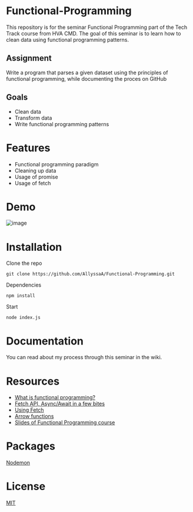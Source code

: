 # Functional-Programming
This repository is for the seminar Functional Programming part of the Tech Track course from HVA CMD.
The goal of this seminar is to learn how to clean data using functional programming patterns.

## Assignment 
Write a program that parses a given dataset using the principles of functional programming, while documenting the proces on GitHub

## Goals
* Clean data
* Transform data
* Write functional programming patterns

# Features
* Functional programming paradigm
* Cleaning up data
* Usage of promise
* Usage of fetch


# Demo
![image](https://user-images.githubusercontent.com/74106079/140418117-903d61fd-1253-4797-8ed4-d74bb340204f.png)

# Installation

Clone the repo
```
git clone https://github.com/AllyssaA/Functional-Programming.git
```

Dependencies
```
npm install
```

Start
```
node index.js
```

# Documentation
You can read about my process through this seminar in the wiki. 

# Resources
* [What is functional programming?](https://www.sitepoint.com/what-is-functional-programming/)
* [Fetch API, Async/Await in a few bites](https://medium.com/nerd-for-tech/fetch-api-async-await-in-a-few-bites-6b4f19f7db9e)
* [Using Fetch](https://developer.mozilla.org/en-US/docs/Web/API/Fetch_API/Using_Fetch)
* [Arrow functions](https://developer.mozilla.org/en-US/docs/Web/JavaScript/Reference/Functions/Arrow_functions)
* [Slides of Functional Programming course](https://github.com/cmda-tt/course-21-22/tree/main/fp)


# Packages
[Nodemon](https://www.npmjs.com/package/nodemon)



# License
[MIT](https://github.com/AllyssaA/Functional-Programming/blob/main/LICENSE)


